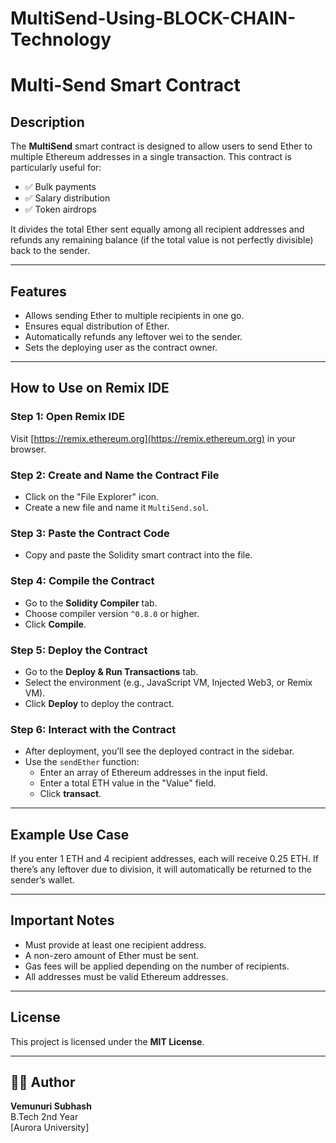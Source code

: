# MultiSend-Using-BLOCK-CHAIN-Technology
# Multi-Send Smart Contract

## Description

The **MultiSend** smart contract is designed to allow users to send Ether to multiple Ethereum addresses in a single transaction. This contract is particularly useful for:

- ✅ Bulk payments  
- ✅ Salary distribution  
- ✅ Token airdrops  

It divides the total Ether sent equally among all recipient addresses and refunds any remaining balance (if the total value is not perfectly divisible) back to the sender.

---

## Features

- Allows sending Ether to multiple recipients in one go.
- Ensures equal distribution of Ether.
- Automatically refunds any leftover wei to the sender.
- Sets the deploying user as the contract owner.

---

## How to Use on Remix IDE

### Step 1: Open Remix IDE
Visit [https://remix.ethereum.org](https://remix.ethereum.org) in your browser.

### Step 2: Create and Name the Contract File
- Click on the "File Explorer" icon.
- Create a new file and name it `MultiSend.sol`.

### Step 3: Paste the Contract Code
- Copy and paste the Solidity smart contract into the file.

### Step 4: Compile the Contract
- Go to the **Solidity Compiler** tab.
- Choose compiler version `^0.8.0` or higher.
- Click **Compile**.

### Step 5: Deploy the Contract
- Go to the **Deploy & Run Transactions** tab.
- Select the environment (e.g., JavaScript VM, Injected Web3, or Remix VM).
- Click **Deploy** to deploy the contract.

### Step 6: Interact with the Contract
- After deployment, you’ll see the deployed contract in the sidebar.
- Use the `sendEther` function:
  - Enter an array of Ethereum addresses in the input field.
  - Enter a total ETH value in the "Value" field.
  - Click **transact**.

---

## Example Use Case

If you enter 1 ETH and 4 recipient addresses, each will receive 0.25 ETH. If there’s any leftover due to division, it will automatically be returned to the sender’s wallet.

---

## Important Notes

- Must provide at least one recipient address.
- A non-zero amount of Ether must be sent.
- Gas fees will be applied depending on the number of recipients.
- All addresses must be valid Ethereum addresses.

---

## License

This project is licensed under the **MIT License**.

---

## 👨‍💻 Author

**Vemunuri Subhash**  
B.Tech 2nd Year  
[Aurora University]

